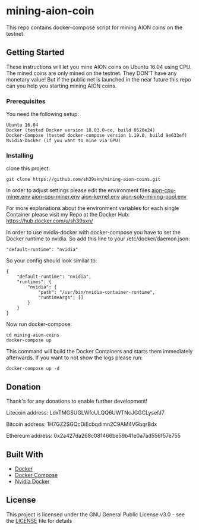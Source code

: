 # mining-aion-coin
This repo contains docker-compose script for mining AION coins on the testnet.

## Getting Started

These instructions will let you mine AION coins on Ubuntu 16.04 using CPU. The mined coins are only mined on the testnet. They DON'T have any monetary value!
But if the public net is launched in the near future this repo can you help you starting mining AION coins.


### Prerequisites

You need the following setup:

```
Ubuntu 16.04
Docker (tested Docker version 18.03.0-ce, build 0520e24)
Docker-Compose (tested docker-compose version 1.19.0, build 9e633ef)
Nvidia-Docker (if you want to mine via GPU)
```

### Installing

clone this project:

```
git clone https://github.com/sh39sxn/mining-aion-coins.git
```

In order to adjust settings please edit the environment files [aion-cpu-miner.env](aion-cpu-miner.env) [aion-cpu-miner.env](aion-gpu-miner.env) [aion-kernel.env](aion-kernel.env) [aion-solo-mining-pool.env](aion-solo-mining-pool.env)


For more explanations about the environment variables for each single Container please visit my Repo at the Docker Hub: https://hub.docker.com/u/sh39sxn/

In order to use nvidia-docker with docker-compose you have to set the Docker runtime to nvidia. So add this line to your /etc/docker/daemon.json:
```
"default-runtime": "nvidia"
```

So your config should look similar to:
```
{
    "default-runtime": "nvidia",
    "runtimes": {
        "nvidia": {
            "path": "/usr/bin/nvidia-container-runtime",
            "runtimeArgs": []
        }
    }
}
```


Now run docker-compose:
```
cd mining-aion-coins
docker-compose up
```

This command will build the Docker Containers and starts them immediately afterwards.
If you want to not show the logs please run:
```
docker-compose up -d
```





## Donation
Thank's for any donations to enable further development!

Litecoin address: LdxTMGSUGLWfcULQQ6UWTNcJGGCLysefJ7

Bitcoin address: 1H7GZ2SGQcDiEcbqdimn2C9AM4VGbqrBdx

Ethereum address: 0x2a427da268c081466be59b41e0a7ad556f57e755

## Built With

* [Docker](https://www.docker.com/)
* [Docker Compose](https://docs.docker.com/compose/)
* [Nvidia Docker](https://github.com/NVIDIA/nvidia-docker)

## License

This project is licensed under the GNU General Public License v3.0 - see the [LICENSE](LICENSE) file for details